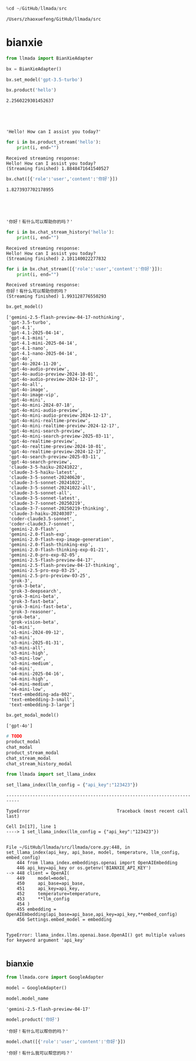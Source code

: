 ```python
%cd ~/GitHub/llmada/src
```

    /Users/zhaoxuefeng/GitHub/llmada/src


# bianxie


```python
from llmada import BianXieAdapter
```


```python
bx = BianXieAdapter()
```


```python
bx.set_model('gpt-3.5-turbo')
```


```python
bx.product('hello')
```

    2.2560229301452637





    'Hello! How can I assist you today?'




```python
for i in bx.product_stream('hello'):
    print(i, end="")
```

    Received streaming response:
    Hello! How can I assist you today?
    (Streaming finished) 1.8848471641540527



```python
bx.chat([{'role':'user','content':'你好'}])
```

    1.8273937702178955





    '你好！有什么可以帮助你的吗？'




```python
for i in bx.chat_stream_history('hello'):
    print(i, end="")
```

    Received streaming response:
    Hello! How can I assist you today?
    (Streaming finished) 2.101140022277832



```python
for i in bx.chat_stream([{'role':'user','content':'你好'}]):
    print(i, end="")
```

    Received streaming response:
    你好！有什么可以帮助你的吗？
    (Streaming finished) 1.993128776550293



```python
bx.get_model()
```




    ['gemini-2.5-flash-preview-04-17-nothinking',
     'gpt-3.5-turbo',
     'gpt-4.1',
     'gpt-4.1-2025-04-14',
     'gpt-4.1-mini',
     'gpt-4.1-mini-2025-04-14',
     'gpt-4.1-nano',
     'gpt-4.1-nano-2025-04-14',
     'gpt-4o',
     'gpt-4o-2024-11-20',
     'gpt-4o-audio-preview',
     'gpt-4o-audio-preview-2024-10-01',
     'gpt-4o-audio-preview-2024-12-17',
     'gpt-4o-all',
     'gpt-4o-image',
     'gpt-4o-image-vip',
     'gpt-4o-mini',
     'gpt-4o-mini-2024-07-18',
     'gpt-4o-mini-audio-preview',
     'gpt-4o-mini-audio-preview-2024-12-17',
     'gpt-4o-mini-realtime-preview',
     'gpt-4o-mini-realtime-preview-2024-12-17',
     'gpt-4o-mini-search-preview',
     'gpt-4o-mini-search-preview-2025-03-11',
     'gpt-4o-realtime-preview',
     'gpt-4o-realtime-preview-2024-10-01',
     'gpt-4o-realtime-preview-2024-12-17',
     'gpt-4o-search-preview-2025-03-11',
     'gpt-4o-search-preview',
     'claude-3-5-haiku-20241022',
     'claude-3-5-haiku-latest',
     'claude-3-5-sonnet-20240620',
     'claude-3-5-sonnet-20241022',
     'claude-3-5-sonnet-20241022-all',
     'claude-3-5-sonnet-all',
     'claude-3-5-sonnet-latest',
     'claude-3-7-sonnet-20250219',
     'claude-3-7-sonnet-20250219-thinking',
     'claude-3-haiku-20240307',
     'coder-claude3.5-sonnet',
     'coder-claude3.7-sonnet',
     'gemini-2.0-flash',
     'gemini-2.0-flash-exp',
     'gemini-2.0-flash-exp-image-generation',
     'gemini-2.0-flash-thinking-exp',
     'gemini-2.0-flash-thinking-exp-01-21',
     'gemini-2.0-pro-exp-02-05',
     'gemini-2.5-flash-preview-04-17',
     'gemini-2.5-flash-preview-04-17-thinking',
     'gemini-2.5-pro-exp-03-25',
     'gemini-2.5-pro-preview-03-25',
     'grok-3',
     'grok-3-beta',
     'grok-3-deepsearch',
     'grok-3-mini-beta',
     'grok-3-fast-beta',
     'grok-3-mini-fast-beta',
     'grok-3-reasoner',
     'grok-beta',
     'grok-vision-beta',
     'o1-mini',
     'o1-mini-2024-09-12',
     'o3-mini',
     'o3-mini-2025-01-31',
     'o3-mini-all',
     'o3-mini-high',
     'o3-mini-low',
     'o3-mini-medium',
     'o4-mini',
     'o4-mini-2025-04-16',
     'o4-mini-high',
     'o4-mini-medium',
     'o4-mini-low',
     'text-embedding-ada-002',
     'text-embedding-3-small',
     'text-embedding-3-large']




```python
bx.get_modal_model()
```




    ['gpt-4o']




```python
# TODO
product_modal
chat_modal
product_stream_modal
chat_stream_modal
chat_stream_history_modal
```


```python
from llmada import set_llama_index
```


```python
set_llama_index(llm_config = {"api_key":"123423"})
```


    ---------------------------------------------------------------------------

    TypeError                                 Traceback (most recent call last)

    Cell In[17], line 1
    ----> 1 set_llama_index(llm_config = {"api_key":"123423"})


    File ~/GitHub/llmada/src/llmada/core.py:448, in set_llama_index(api_key, api_base, model, temperature, llm_config, embed_config)
        444 from llama_index.embeddings.openai import OpenAIEmbedding
        446 api_key=api_key or os.getenv('BIANXIE_API_KEY')
    --> 448 client = OpenAI(
        449     model=model,
        450     api_base=api_base,
        451     api_key=api_key,
        452     temperature=temperature,
        453     **llm_config
        454 )
        455 embedding = OpenAIEmbedding(api_base=api_base,api_key=api_key,**embed_config)
        456 Settings.embed_model = embedding


    TypeError: llama_index.llms.openai.base.OpenAI() got multiple values for keyword argument 'api_key'



```python

```

## bianxie


```python
from llmada.core import GoogleAdapter
```


```python
model = GoogleAdapter()
```


```python
model.model_name
```




    'gemini-2.5-flash-preview-04-17'




```python
model.product('你好')
```




    '你好！有什么可以帮你的吗？'




```python
model.chat([{'role':'user','content':'你好'}])
```




    '你好！有什么我可以帮您的吗？'



